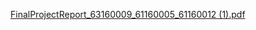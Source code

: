 [FinalProjectReport_63160009_61160005_61160012 (1).pdf](https://github.com/doubleengineer/FinalGraduationProject/files/9741852/FinalProjectReport_63160009_61160005_61160012.1.pdf)

